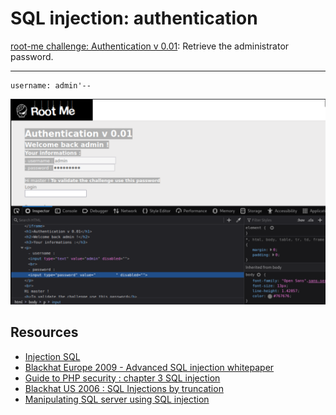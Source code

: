 # SQL injection: authentication

[root-me challenge: Authentication v 0.01](https://www.root-me.org/en/Challenges/Web-Server/SQL-injection-authentication): Retrieve the administrator password.

----

```text
username: admin'--
```

![SQL authentification](../../_static/images/root-me-sql-authentification.png)

## Resources

* [Injection SQL](https://www.root-me.org/spip.php?article785)
* [Blackhat Europe 2009 - Advanced SQL injection whitepaper](https://repository.root-me.org/Exploitation%20-%20Web/EN%20-%20Blackhat%20Europe%202009%20-%20Advanced%20SQL%20injection%20whitepaper.pdf)
* [Guide to PHP security : chapter 3 SQL injection](https://repository.root-me.org/Exploitation%20-%20Web/EN%20-%20Guide%20to%20PHP%20security%20:%20chapter%203%20SQL%20injection.pdf)
* [Blackhat US 2006 : SQL Injections by truncation](https://repository.root-me.org/Exploitation%20-%20Web/EN%20-%20Blackhat%20US%202006%20:%20SQL%20Injections%20by%20truncation.pdf)
* [Manipulating SQL server using SQL injection](https://repository.root-me.org/Exploitation%20-%20Web/EN%20-%20Manipulating%20SQL%20server%20using%20SQL%20injection.pdf)
